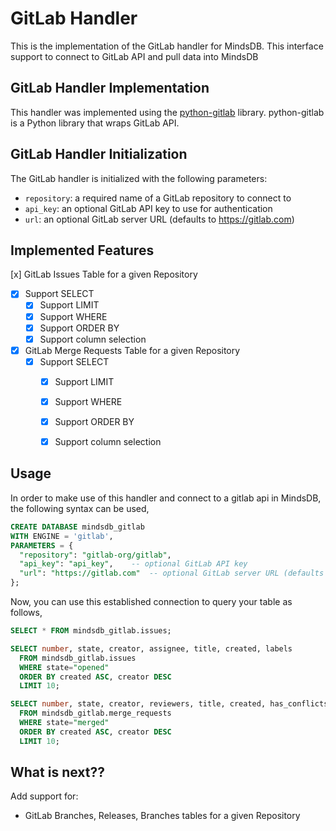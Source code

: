 # GitLab Handler

This is the implementation of the GitLab handler for MindsDB. This interface support to connect to GitLab API and pull data into MindsDB

## GitLab Handler Implementation

This handler was implemented using the [python-gitlab](https://github.com/python-gitlab/python-gitlab) library.
python-gitlab is a Python library that wraps GitLab API.

## GitLab Handler Initialization

The GitLab handler is initialized with the following parameters:

- `repository`: a required name of a GitLab repository to connect to
- `api_key`: an optional GitLab API key to use for authentication
- `url`: an optional GitLab server URL (defaults to https://gitlab.com)

## Implemented Features

 [x] GitLab Issues Table for a given Repository
  - [x] Support SELECT
    - [x] Support LIMIT
    - [x] Support WHERE
    - [x] Support ORDER BY
    - [x] Support column selection
- [x] GitLab Merge Requests Table for a given Repository
  - [x] Support SELECT
    - [x] Support LIMIT
    - [x] Support WHERE
    - [x] Support ORDER BY
    - [x] Support column selection


## Usage
In order to make use of this handler and connect to a gitlab api in MindsDB, the following syntax can be used,

~~~~sql
CREATE DATABASE mindsdb_gitlab
WITH ENGINE = 'gitlab',
PARAMETERS = {
  "repository": "gitlab-org/gitlab",
  "api_key": "api_key",    -- optional GitLab API key
  "url": "https://gitlab.com"  -- optional GitLab server URL (defaults to https://gitlab.com)
};
~~~~

Now, you can use this established connection to query your table as follows,
~~~~sql
SELECT * FROM mindsdb_gitlab.issues;
~~~~

~~~~sql
SELECT number, state, creator, assignee, title, created, labels 
  FROM mindsdb_gitlab.issues
  WHERE state="opened"
  ORDER BY created ASC, creator DESC
  LIMIT 10;
~~~~

~~~~sql
SELECT number, state, creator, reviewers, title, created, has_conflicts
  FROM mindsdb_gitlab.merge_requests
  WHERE state="merged"
  ORDER BY created ASC, creator DESC
  LIMIT 10;
~~~~

## What is next??

Add support for:

- GitLab Branches, Releases, Branches tables for a given Repository 
